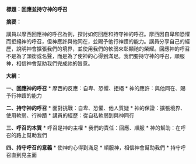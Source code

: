 **標題：回應並持守神的呼召**

**摘要：**

講員以摩西回應神的呼召為例，探討如何回應和持守神的呼召。摩西因自卑和恐懼而拒絕神的呼召，但神應許與他同在，並賜予他行神蹟的能力。講員分享自己的經歷，說明神會擴張我們的境界，並使用我們的軟弱來彰顯祂的榮耀。回應神的呼召不是為了頭銜或名聲，而是為了使神的心得到滿足。我們要持守神的呼召，順服神，相信神會幫助我們完成祂的旨意。

**大綱：**

**一、回應神的呼召**
    * 摩西的反應：自卑、恐懼、拒絕
    * 神的應許：與他同在、賜予行神蹟的能力

**二、持守神的呼召**
    * 面對挑戰：自卑、恐懼、他人質疑
    * 神的保證：擴張境界、使用軟弱、行神蹟
    * 講員的經歷：從自私軟弱到與神同行

**三、呼召的本質**
    * 呼召是神的主權
    * 我們的責任：回應、順服
    * 神的幫助：在呼召的路上幫助我們

**四、持守呼召的意義**
    * 使神的心得到滿足
    * 順服神，相信神會幫助我們
    * 持守呼召直到見主面